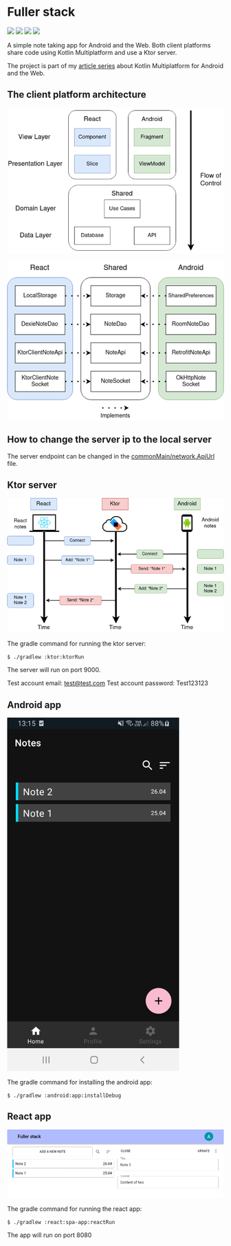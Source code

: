 # Fuller stack
![](https://github.com/AKJAW/fuller-stack-kotlin-multiplatform/workflows/Build%20all%20platforms/badge.svg)
![](https://github.com/AKJAW/fuller-stack-kotlin-multiplatform/workflows/Static%20code%20analysis/badge.svg)
![](https://github.com/AKJAW/fuller-stack-kotlin-multiplatform/workflows/Tests/badge.svg)
<a href="https://androidweekly.net/issues/issue-480">
<img src="https://androidweekly.net/issues/issue-480/badge">
</a>

A simple note taking app for Android and the Web. Both client platforms share code using Kotlin Multiplatform and use
a Ktor server.

The project is part of my [article series](https://akjaw.com/kotlin-multiplatform-for-android-and-the-web-part-1/) about
Kotlin Multiplatform for Android and the Web.

## The client platform architecture
![Apps architecture](assets/apps-architecture.png)

![Apps architecture](assets/data-layer-implementations.png)

## How to change the server ip to the local server
The server endpoint can be changed in the [commonMain/network.ApiUrl](shared/src/commonMain/kotlin/network/ApiUrl.kt) 
file.

## Ktor server

![Apps architecture](assets/socket-update.png)

The gradle command for running the ktor server:
```
$ ./gradlew :ktor:ktorRun
```
The server will run on port 9000.

Test account email: test@test.com
Test account password: Test123123

## Android app

<img src="assets/android-home.png" alt="Apps architecture" width="400px"/>


The gradle command for installing the android app:
```
$ ./gradlew :android:app:installDebug
```

## React app

![Apps architecture](assets/react-home.png)

The gradle command for running the react app:
```
$ ./gradlew :react:spa-app:reactRun
```
The app will run on port 8080
